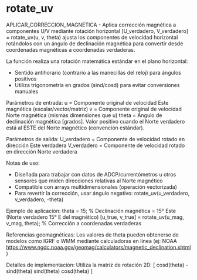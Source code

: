 # rotate_uv
 APLICAR_CORRECCION_MAGNETICA - Aplica corrección magnética a componentes U/V mediante rotación horizontal
   [U_verdadero, V_verdadero] = rotate_uv(u, v, theta) ajusta los componentes de 
   velocidad horizontal rotándolos con un ángulo de declinación magnética para 
   convertir desde coordenadas magnéticas a coordenadas verdaderas.

   La función realiza una rotación matemática estándar en el plano horizontal:
   - Sentido antihorario (contrario a las manecillas del reloj) para ángulos positivos
  - Utiliza trigonometría en grados (sind/cosd) para evitar conversiones manuales

 Parámetros de entrada:
   u    = Componente original de velocidad Este magnética (escalar/vector/matriz)
   v    = Componente original de velocidad Norte magnética (mismas dimensiones que u)
   theta = Ángulo de declinación magnética [grados]. Valor positivo cuando el 
          Norte verdadero está al ESTE del Norte magnético (convención estándar).

 Parámetros de salida:
   U_verdadero = Componente de velocidad rotado en dirección Este verdadera
   V_verdadero = Componente de velocidad rotado en dirección Norte verdadera

Notas de uso:
   - Diseñada para trabajar con datos de ADCP/currentómetros u otros sensores
     que miden direcciones relativas al Norte magnético
   - Compatible con arrays multidimensionales (operación vectorizada)
   - Para revertir la corrección, usar ángulo negativo: rotate_uv(u_verdadero, v_verdadero, -theta)

 Ejemplo de aplicación:
   theta = 15; % Declinación magnética = 15° Este (Norte verdadero 15° E del magnético)
   [u_true, v_true] = rotate_uv(u_mag, v_mag, theta); % Corrección a coordenadas verdaderas

 Referencias geomagnéticas:
   Los valores de theta pueden obtenerse de modelos como IGRF o WMM mediante
   calculadoras en línea (ej: NOAA https://www.ngdc.noaa.gov/geomag/calculators/magnetic_declination.shtml)

 Detalles de implementación:
   Utiliza la matriz de rotación 2D:
   [ cosd(theta)  -sind(theta)
     sind(theta)   cosd(theta) ]
